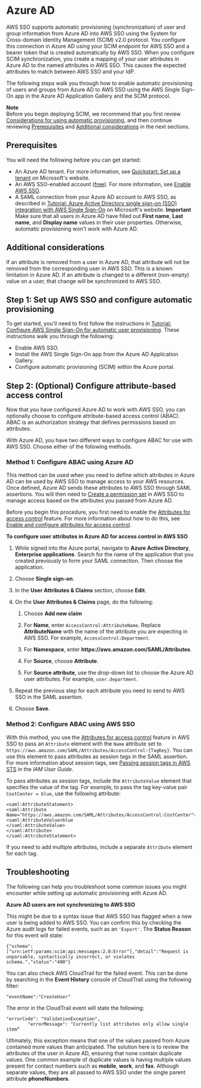 # Azure AD<a name="azure-ad-idp"></a>

AWS SSO supports automatic provisioning \(synchronization\) of user and group information from Azure AD into AWS SSO using the System for Cross\-domain Identity Management \(SCIM\) v2\.0 protocol\. You configure this connection in Azure AD using your SCIM endpoint for AWS SSO and a bearer token that is created automatically by AWS SSO\. When you configure SCIM synchronization, you create a mapping of your user attributes in Azure AD to the named attributes in AWS SSO\. This causes the expected attributes to match between AWS SSO and your IdP\. 

The following steps walk you through how to enable automatic provisioning of users and groups from Azure AD to AWS SSO using the AWS Single Sign\-On app in the Azure AD Application Gallery and the SCIM protocol\.

**Note**  
Before you begin deploying SCIM, we recommend that you first review [Considerations for using automatic provisioning](provision-automatically.md#auto-provisioning-considerations), and then continue reviewing [Prerequisites](#azure-ad-prereqs) and [Additional considerations](#azure-ad-considerations) in the next sections\.

## Prerequisites<a name="azure-ad-prereqs"></a>

You will need the following before you can get started:
+ An Azure AD tenant\. For more information, see [Quickstart: Set up a tenant](https://docs.microsoft.com/en-us/azure/active-directory/develop/quickstart-create-new-tenant) on Microsoft's website\.
+ An AWS SSO\-enabled account \([free](https://aws.amazon.com/single-sign-on/)\)\. For more information, see [Enable AWS SSO](https://docs.aws.amazon.com/singlesignon/latest/userguide/step1.html)\.
+ A SAML connection from your Azure AD account to AWS SSO, as described in [Tutorial: Azure Active Directory single sign\-on \(SSO\) integration with AWS Single Sign\-On](https://aka.ms/AWSSSOSAML) on Microsoft's website\.
**Important**  
Make sure that all users in Azure AD have filled out **First name**, **Last name**, and **Display name** values in their user properties\. Otherwise, automatic provisioning won't work with Azure AD\.

## Additional considerations<a name="azure-ad-considerations"></a>

If an attribute is removed from a user in Azure AD, that attribute will not be removed from the corresponding user in AWS SSO\. This is a known limitation in Azure AD\. If an attribute is changed to a different \(non\-empty\) value on a user, that change will be synchronized to AWS SSO\.

## Step 1: Set up AWS SSO and configure automatic provisioning<a name="azure-ad-step1"></a>

To get started, you'll need to first follow the instructions in [Tutorial: Configure AWS Single Sign\-On for automatic user provisioning](https://aka.ms/AWSSSOProv)\. These instructions walk you through the following:
+ Enable AWS SSO\.
+ Install the AWS Single Sign\-On app from the Azure AD Application Gallery\.
+ Configure automatic provisioning \(SCIM\) within the Azure portal\.

## Step 2: \(Optional\) Configure attribute\-based access control<a name="azure-ad-step2"></a>

Now that you have configured Azure AD to work with AWS SSO, you can optionally choose to configure attribute\-based access control \(ABAC\)\. ABAC is an authorization strategy that defines permissions based on attributes\.

With Azure AD, you have two different ways to configure ABAC for use with AWS SSO\. Choose either of the following methods\.

### Method 1: Configure ABAC using Azure AD<a name="azure-ad-step2-method1"></a>

This method can be used when you need to define which attributes in Azure AD can be used by AWS SSO to manage access to your AWS resources\. Once defined, Azure AD sends these attributes to AWS SSO through SAML assertions\. You will then need to [Create a permission set](howtocreatepermissionset.md) in AWS SSO to manage access based on the attributes you passed from Azure AD\.

Before you begin this procedure, you first need to enable the [Attributes for access control](attributesforaccesscontrol.md) feature\. For more information about how to do this, see [Enable and configure attributes for access control](configure-abac.md)\.

**To configure user attributes in Azure AD for access control in AWS SSO**

1. While signed into the Azure portal, navigate to **Azure Active Directory**, **Enterprise applications**\. Search for the name of the application that you created previously to form your SAML connection\. Then choose the application\.

1. Choose **Single sign\-on**\. 

1. In the **User Attributes & Claims** section, choose **Edit**\.

1. On the **User Attributes & Claims** page, do the following:

   1. Choose **Add new claim**

   1. For **Name**, enter `AccessControl:AttributeName`\. Replace **AttributeName** with the name of the attribute you are expecting in AWS SSO\. For example, `AccessControl:Department`\. 

   1. For **Namespace**, enter **https://aws\.amazon\.com/SAML/Attributes**\. 

   1. For **Source**, choose **Attribute**\. 

   1. For **Source attribute**, use the drop\-down list to choose the Azure AD user attributes\. For example, `user.department`\.

1. Repeat the previous step for each attribute you need to send to AWS SSO in the SAML assertion\.

1. Choose **Save**\.

### Method 2: Configure ABAC using AWS SSO<a name="azure-ad-step2-method2"></a>

With this method, you use the [Attributes for access control](attributesforaccesscontrol.md) feature in AWS SSO to pass an `Attribute` element with the `Name` attribute set to `https://aws.amazon.com/SAML/Attributes/AccessControl:{TagKey}`\. You can use this element to pass attributes as session tags in the SAML assertion\. For more information about session tags, see [Passing session tags in AWS STS](https://docs.aws.amazon.com/IAM/latest/UserGuide/id_session-tags.html) in the *IAM User Guide*\.

To pass attributes as session tags, include the `AttributeValue` element that specifies the value of the tag\. For example, to pass the tag key\-value pair `CostCenter = blue`, use the following attribute:

```
<saml:AttributeStatement>
<saml:Attribute Name="https://aws.amazon.com/SAML/Attributes/AccessControl:CostCenter">
<saml:AttributeValue>blue
</saml:AttributeValue>
</saml:Attribute>
</saml:AttributeStatement>
```

If you need to add multiple attributes, include a separate `Attribute` element for each tag\. 

## Troubleshooting<a name="azure-ad-troubleshooting"></a>

The following can help you troubleshoot some common issues you might encounter while setting up automatic provisioning with Azure AD\.

**Azure AD users are not synchronizing to AWS SSO**

This might be due to a syntax issue that AWS SSO has flagged when a new user is being added to AWS SSO\. You can confirm this by checking the Azure audit logs for failed events, such as an `'Export'`\. The **Status Reason** for this event will state:

```
{"schema":["urn:ietf:params:scim:api:messages:2.0:Error"],"detail":"Request is unparsable, syntactically incorrect, or violates schema.","status":"400"}
```

You can also check AWS CloudTrail for the failed event\. This can be done by searching in the **Event History** console of CloudTrail using the following filter:

```
"eventName":"CreateUser"
```

The error in the CloudTrail event will state the following:

```
"errorCode": "ValidationException",
        "errorMessage": "Currently list attributes only allow single item“
```

Ultimately, this exception means that one of the values passed from Azure contained more values than anticipated\. The solution here is to review the attributes of the user in Azure AD, ensuring that none contain duplicate values\. One common example of duplicate values is having multiple values present for contact numbers such as **mobile**, **work**, and **fax**\. Although separate values, they are all passed to AWS SSO under the single parent attribute **phoneNumbers**\.